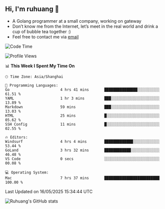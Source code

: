 ## Hi, I'm ruhuang 👋

- A Golang programmer at a small company, working on gateway
- Don’t know me from the Internet, let’s meet in the real world and drink a cup of bubble tea together :)
- Feel free to contact me via [email](mailto:ruhuang2001@gmail.com)
<!--START_SECTION:waka-->
![Code Time](http://img.shields.io/badge/Code%20Time-510%20hrs%2010%20mins-blue)

![Profile Views](http://img.shields.io/badge/Profile%20Views-4-blue)

📊 **This Week I Spent My Time On** 

```text
🕑︎ Time Zone: Asia/Shanghai

💬 Programming Languages: 
Go                       4 hrs 41 mins       ███████████████░░░░░░░░░░   61.51 % 
YAML                     1 hr 3 mins         ███░░░░░░░░░░░░░░░░░░░░░░   13.89 % 
Markdown                 59 mins             ███░░░░░░░░░░░░░░░░░░░░░░   13.03 % 
HTML                     25 mins             █░░░░░░░░░░░░░░░░░░░░░░░░   05.62 % 
SSH Config               11 mins             █░░░░░░░░░░░░░░░░░░░░░░░░   02.55 % 

🔥 Editors: 
Windsurf                 4 hrs 4 mins        █████████████░░░░░░░░░░░░   53.44 % 
GoLand                   3 hrs 32 mins       ████████████░░░░░░░░░░░░░   46.48 % 
VS Code                  0 secs              ░░░░░░░░░░░░░░░░░░░░░░░░░   00.08 % 

💻 Operating System: 
Mac                      7 hrs 37 mins       █████████████████████████   100.00 % 
```


 Last Updated on 16/05/2025 15:34:44 UTC
<!--END_SECTION:waka-->

![Ruhuang's GitHub stats](https://github-readme-stats.vercel.app/api?username=ruhuang2001&count_private=true&hide_title=true&show_icons=true&theme=vue)

